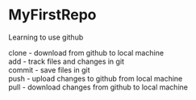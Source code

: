 # MyFirstRepo
Learning to use github

clone - download from github to local machine  
add - track files and changes in git  
commit - save files in git  
push - upload changes to github from local machine  
pull - download changes from github to local machine  
